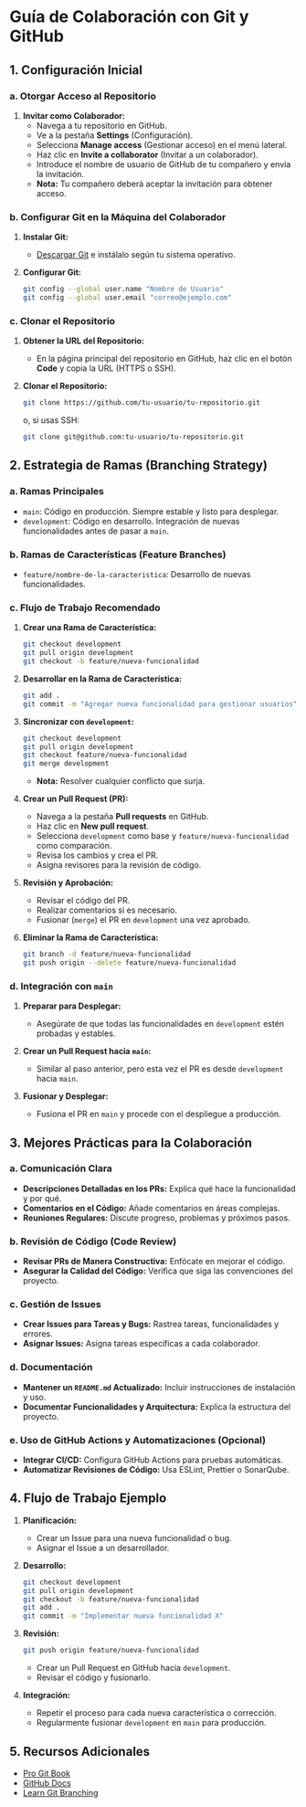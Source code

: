 # **Guía de Colaboración con Git y GitHub**

## **1. Configuración Inicial**

### **a. Otorgar Acceso al Repositorio**

1. **Invitar como Colaborador:**
   - Navega a tu repositorio en GitHub.
   - Ve a la pestaña **Settings** (Configuración).
   - Selecciona **Manage access** (Gestionar acceso) en el menú lateral.
   - Haz clic en **Invite a collaborator** (Invitar a un colaborador).
   - Introduce el nombre de usuario de GitHub de tu compañero y envía la invitación.
   - **Nota:** Tu compañero deberá aceptar la invitación para obtener acceso.

### **b. Configurar Git en la Máquina del Colaborador**

1. **Instalar Git:**
   - [Descargar Git](https://git-scm.com/downloads) e instálalo según tu sistema operativo.

2. **Configurar Git:**
   ```bash
   git config --global user.name "Nombre de Usuario"
   git config --global user.email "correo@ejemplo.com"
   ```

### **c. Clonar el Repositorio**

1. **Obtener la URL del Repositorio:**
   - En la página principal del repositorio en GitHub, haz clic en el botón **Code** y copia la URL (HTTPS o SSH).

2. **Clonar el Repositorio:**
   ```bash
   git clone https://github.com/tu-usuario/tu-repositorio.git
   ```
   o, si usas SSH:
   ```bash
   git clone git@github.com:tu-usuario/tu-repositorio.git
   ```

## **2. Estrategia de Ramas (Branching Strategy)**

### **a. Ramas Principales**

- `main`: Código en producción. Siempre estable y listo para desplegar.
- `development`: Código en desarrollo. Integración de nuevas funcionalidades antes de pasar a `main`.

### **b. Ramas de Características (Feature Branches)**

- `feature/nombre-de-la-caracteristica`: Desarrollo de nuevas funcionalidades.

### **c. Flujo de Trabajo Recomendado**

1. **Crear una Rama de Característica:**
   ```bash
   git checkout development
   git pull origin development
   git checkout -b feature/nueva-funcionalidad
   ```

2. **Desarrollar en la Rama de Característica:**
   ```bash
   git add .
   git commit -m "Agregar nueva funcionalidad para gestionar usuarios"
   ```

3. **Sincronizar con `development`:**
   ```bash
   git checkout development
   git pull origin development
   git checkout feature/nueva-funcionalidad
   git merge development
   ```
   - **Nota:** Resolver cualquier conflicto que surja.

4. **Crear un Pull Request (PR):**
   - Navega a la pestaña **Pull requests** en GitHub.
   - Haz clic en **New pull request**.
   - Selecciona `development` como base y `feature/nueva-funcionalidad` como comparación.
   - Revisa los cambios y crea el PR.
   - Asigna revisores para la revisión de código.

5. **Revisión y Aprobación:**
   - Revisar el código del PR.
   - Realizar comentarios si es necesario.
   - Fusionar (`merge`) el PR en `development` una vez aprobado.

6. **Eliminar la Rama de Característica:**
   ```bash
   git branch -d feature/nueva-funcionalidad
   git push origin --delete feature/nueva-funcionalidad
   ```

### **d. Integración con `main`**

1. **Preparar para Desplegar:**
   - Asegúrate de que todas las funcionalidades en `development` estén probadas y estables.

2. **Crear un Pull Request hacia `main`:**
   - Similar al paso anterior, pero esta vez el PR es desde `development` hacia `main`.

3. **Fusionar y Desplegar:**
   - Fusiona el PR en `main` y procede con el despliegue a producción.

## **3. Mejores Prácticas para la Colaboración**

### **a. Comunicación Clara**

- **Descripciones Detalladas en los PRs:** Explica qué hace la funcionalidad y por qué.
- **Comentarios en el Código:** Añade comentarios en áreas complejas.
- **Reuniones Regulares:** Discute progreso, problemas y próximos pasos.

### **b. Revisión de Código (Code Review)**

- **Revisar PRs de Manera Constructiva:** Enfócate en mejorar el código.
- **Asegurar la Calidad del Código:** Verifica que siga las convenciones del proyecto.

### **c. Gestión de Issues**

- **Crear Issues para Tareas y Bugs:** Rastrea tareas, funcionalidades y errores.
- **Asignar Issues:** Asigna tareas específicas a cada colaborador.

### **d. Documentación**

- **Mantener un `README.md` Actualizado:** Incluir instrucciones de instalación y uso.
- **Documentar Funcionalidades y Arquitectura:** Explica la estructura del proyecto.

### **e. Uso de GitHub Actions y Automatizaciones (Opcional)**

- **Integrar CI/CD:** Configura GitHub Actions para pruebas automáticas.
- **Automatizar Revisiones de Código:** Usa ESLint, Prettier o SonarQube.

## **4. Flujo de Trabajo Ejemplo**

1. **Planificación:**
   - Crear un Issue para una nueva funcionalidad o bug.
   - Asignar el Issue a un desarrollador.

2. **Desarrollo:**
   ```bash
   git checkout development
   git pull origin development
   git checkout -b feature/nueva-funcionalidad
   git add .
   git commit -m "Implementar nueva funcionalidad X"
   ```

3. **Revisión:**
   ```bash
   git push origin feature/nueva-funcionalidad
   ```
   - Crear un Pull Request en GitHub hacia `development`.
   - Revisar el código y fusionarlo.

4. **Integración:**
   - Repetir el proceso para cada nueva característica o corrección.
   - Regularmente fusionar `development` en `main` para producción.

## **5. Recursos Adicionales**

- [Pro Git Book](https://git-scm.com/book/en/v2)
- [GitHub Docs](https://docs.github.com/)
- [Learn Git Branching](https://learngitbranching.js.org/)